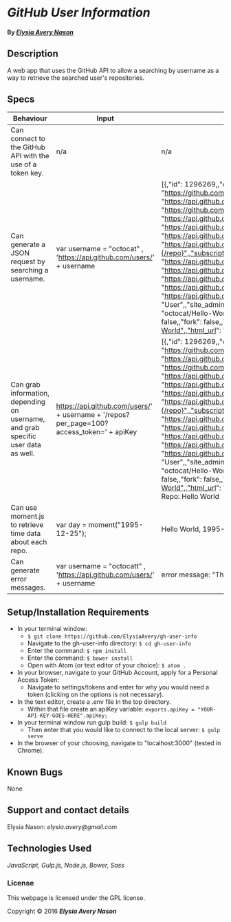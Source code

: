 # _GitHub User Information_


#### By _[**Elysia Avery Nason**](https://github.com/elysiaavery)_

## Description
A web app that uses the GitHub API to allow a searching by username as a way to retrieve the searched user's repositories.
## Specs

| Behaviour                                                                         | Input                                                                                    | Output                                                                                                                                                                                                                                                                                                                                                                                                                                                                                                                                                                                                                                                                                                                                                                                                                                                                                                                                                                                                                                                                                                                                                                                                                                      |
|-----------------------------------------------------------------------------------|------------------------------------------------------------------------------------------|---------------------------------------------------------------------------------------------------------------------------------------------------------------------------------------------------------------------------------------------------------------------------------------------------------------------------------------------------------------------------------------------------------------------------------------------------------------------------------------------------------------------------------------------------------------------------------------------------------------------------------------------------------------------------------------------------------------------------------------------------------------------------------------------------------------------------------------------------------------------------------------------------------------------------------------------------------------------------------------------------------------------------------------------------------------------------------------------------------------------------------------------------------------------------------------------------------------------------------------------|
| Can connect to the GitHub API with the use of a token key.                        | n/a                                                                                      | n/a                                                                                                                                                                                                                                                                                                                                                                                                                                                                                                                                                                                                                                                                                                                                                                                                                                                                                                                                                                                                                                                                                                                                                                                                                                         |
| Can generate a JSON request by searching a username.                              | var username = "octocat" , 'https://api.github.com/users/' + username                    | [{,"id": 1296269,,"owner": {,"login": "octocat",,"id": 1,,"avatar_url": "https://github.com/images/error/octocat_happy.gif",,"gravatar_id": "",,"url": "https://api.github.com/users/octocat",,"html_url": "https://github.com/octocat",,"followers_url": "https://api.github.com/users/octocat/followers",,"following_url": "https://api.github.com/users/octocat/following{/other_user}",,"gists_url": "https://api.github.com/users/octocat/gists{/gist_id}",,"starred_url": "https://api.github.com/users/octocat/starred{/owner}{/repo}",,"subscriptions_url": "https://api.github.com/users/octocat/subscriptions",,"organizations_url": "https://api.github.com/users/octocat/orgs",,"repos_url": "https://api.github.com/users/octocat/repos",,"events_url": "https://api.github.com/users/octocat/events{/privacy}",,"received_events_url": "https://api.github.com/users/octocat/received_events",,"type": "User",,"site_admin": false,},,"name": "Hello-World",,"full_name": "octocat/Hello-World",,"description": "This your first repo!",,"private": false,,"fork": false,,"url": "https://api.github.com/repos/octocat/Hello-World",,"html_url": "https://github.com/octocat/Hello-World",}]                                  |
| Can grab information, depending on username, and grab specific user data as well. | https://api.github.com/users/' + username + '/repos?per_page=100?access_token=' + apiKey | [{,"id": 1296269,,"owner": {,"login": "octocat",,"id": 1,,"avatar_url": "https://github.com/images/error/octocat_happy.gif",,"gravatar_id": "",,"url": "https://api.github.com/users/octocat",,"html_url": "https://github.com/octocat",,"followers_url": "https://api.github.com/users/octocat/followers",,"following_url": "https://api.github.com/users/octocat/following{/other_user}",,"gists_url": "https://api.github.com/users/octocat/gists{/gist_id}",,"starred_url": "https://api.github.com/users/octocat/starred{/owner}{/repo}",,"subscriptions_url": "https://api.github.com/users/octocat/subscriptions",,"organizations_url": "https://api.github.com/users/octocat/orgs",,"repos_url": "https://api.github.com/users/octocat/repos",,"events_url": "https://api.github.com/users/octocat/events{/privacy}",,"received_events_url": "https://api.github.com/users/octocat/received_events",,"type": "User",,"site_admin": false,},,"name": "Hello-World",,"full_name": "octocat/Hello-World",,"description": "This your first repo!",,"private": false,,"fork": false,,"url": "https://api.github.com/repos/octocat/Hello-World",,"html_url": "https://github.com/octocat/Hello-World",}]  Screen Output Repo: Hello World |
| Can use moment.js to retrieve time data about each repo.                          | var day = moment("1995-12-25");                                                          | Hello World, 1995-12-25                                                                                                                                                                                                                                                                                                                                                                                                                                                                                                                                                                                                                                                                                                                                                                                                                                                                                                                                                                                                                                                                                                                                                                                                                     |
| Can generate error messages.                                                      | var username = "octocatt" , 'https://api.github.com/users/' + username                   | error message: "This user does not exist."                                                                                                                                                                                                                                                                                                                                                                                                                                                                                                                                                                                                                                                                                                                                                                                                                                                                                                                                                                                                                                                                                                                                                                                                  |

## Setup/Installation Requirements

* In your terminal window:
  * `$ git clone https://github.com/ElysiaAvery/gh-user-info`
  * Navigate to the gh-user-info directory: `$ cd gh-user-info`
  * Enter the command: `$ npm install`
  * Enter the command: `$ bower install`
  * Open with Atom (or text editor of your choice): `$ atom .`
* In your browser, navigate to your GitHub Account, apply for a Personal Access Token:
  * Navigate to settings/tokens and enter for why you would need a token (clicking on the options is not necessary).
* In the text editor, create a .env file in the top directory.
  * Within that file create an apiKey variable: `exports.apiKey = "YOUR-API-KEY-GOES-HERE".apiKey;`
* In your terminal window run gulp build: `$ gulp build`
  * Then enter that you would like to connect to the local server: `$ gulp serve`
* In the browser of your choosing, navigate to "localhost:3000" (tested in Chrome).

## Known Bugs

None

## Support and contact details

Elysia Nason: _elysia.avery@gmail.com_

## Technologies Used

_JavaScript,
Gulp.js,
Node.js,
Bower,
Sass_

### License

This webpage is licensed under the GPL license.

Copyright &copy; 2016 **_Elysia Avery Nason_**
